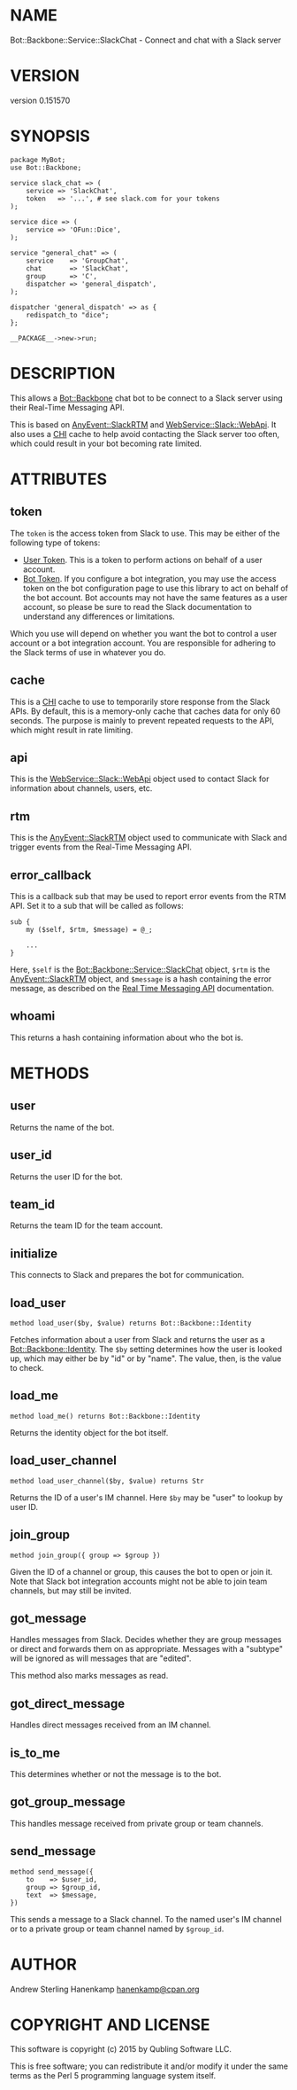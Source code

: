 # NAME

Bot::Backbone::Service::SlackChat - Connect and chat with a Slack server

# VERSION

version 0.151570

# SYNOPSIS

    package MyBot;
    use Bot::Backbone;

    service slack_chat => (
        service => 'SlackChat',
        token   => '...', # see slack.com for your tokens
    );

    service dice => (
        service => 'OFun::Dice',
    );

    service "general_chat" => (
        service    => 'GroupChat',
        chat       => 'SlackChat',
        group      => 'C',
        dispatcher => 'general_dispatch',
    );

    dispatcher 'general_dispatch' => as {
        redispatch_to "dice";
    };

    __PACKAGE__->new->run;

# DESCRIPTION

This allows a [Bot::Backbone](https://metacpan.org/pod/Bot::Backbone) chat bot to be connect to a Slack server using their Real-Time Messaging API.

This is based on [AnyEvent::SlackRTM](https://metacpan.org/pod/AnyEvent::SlackRTM) and [WebService::Slack::WebApi](https://metacpan.org/pod/WebService::Slack::WebApi). It also uses a [CHI](https://metacpan.org/pod/CHI) cache to help avoid contacting the Slack server too often, which could result in your bot becoming rate limited.

# ATTRIBUTES

## token

The `token` is the access token from Slack to use. This may be either of the following type of tokens:

- [User Token](https://api.slack.com/tokens). This is a token to perform actions on behalf of a user account.
- [Bot Token](https://slack.com/services/new/bot). If you configure a bot integration, you may use the access token on the bot configuration page to use this library to act on behalf of the bot account. Bot accounts may not have the same features as a user account, so please be sure to read the Slack documentation to understand any differences or limitations.

Which you use will depend on whether you want the bot to control a user account or a bot integration account. You are responsible for adhering to the Slack terms of use in whatever you do.

## cache

This is a [CHI](https://metacpan.org/pod/CHI) cache to use to temporarily store response from the Slack APIs. By default, this is a memory-only cache that caches data for only 60 seconds. The purpose is mainly to prevent repeated requests to the API, which might result in rate limiting.

## api

This is the [WebService::Slack::WebApi](https://metacpan.org/pod/WebService::Slack::WebApi) object used to contact Slack for information about channels, users, etc.

## rtm

This is the [AnyEvent::SlackRTM](https://metacpan.org/pod/AnyEvent::SlackRTM) object used to communicate with Slack and trigger events from the Real-Time Messaging API.

## error\_callback

This is a callback sub that may be used to report error events from the RTM API. Set it to a sub that will be called as follows:

    sub {
        my ($self, $rtm, $message) = @_;

        ...
    }

Here, `$self` is the [Bot::Backbone::Service::SlackChat](https://metacpan.org/pod/Bot::Backbone::Service::SlackChat) object, `$rtm` is the [AnyEvent::SlackRTM](https://metacpan.org/pod/AnyEvent::SlackRTM) object, and `$message` is a hash containing the error message, as described on the [Real Time Messaging API](https://api.slack.com/rtm) documentation.

## whoami

This returns a hash containing information about who the bot is.

# METHODS

## user

Returns the name of the bot.

## user\_id

Returns the user ID for the bot.

## team\_id

Returns the team ID for the team account.

## initialize

This connects to Slack and prepares the bot for communication.

## load\_user

    method load_user($by, $value) returns Bot::Backbone::Identity

Fetches information about a user from Slack and returns the user as a [Bot::Backbone::Identity](https://metacpan.org/pod/Bot::Backbone::Identity). The `$by` setting determines how the user is looked up, which may either be by "id" or by "name". The value, then, is the value to check.

## load\_me

    method load_me() returns Bot::Backbone::Identity

Returns the identity object for the bot itself.

## load\_user\_channel

    method load_user_channel($by, $value) returns Str

Returns the ID of a user's IM channel. Here `$by` may be "user" to lookup by user ID.

## join\_group

    method join_group({ group => $group })

Given the ID of a channel or group, this causes the bot to open or join it. Note that Slack bot integration accounts might not be able to join team channels, but may still be invited.

## got\_message

Handles messages from Slack. Decides whether they are group messages or direct and forwards them on as appropriate. Messages with a "subtype" will be ignored as will messages that are "edited".

This method also marks messages as read. 

## got\_direct\_message

Handles direct messages received from an IM channel.

## is\_to\_me

This determines whether or not the message is to the bot.

## got\_group\_message

This handles message received from private group or team channels.

## send\_message

    method send_message({
        to    => $user_id,
        group => $group_id,
        text  => $message,
    })

This sends a message to a Slack channel. To the named user's IM channel or to a private group or team channel named by `$group_id`.

# AUTHOR

Andrew Sterling Hanenkamp <hanenkamp@cpan.org>

# COPYRIGHT AND LICENSE

This software is copyright (c) 2015 by Qubling Software LLC.

This is free software; you can redistribute it and/or modify it under
the same terms as the Perl 5 programming language system itself.

